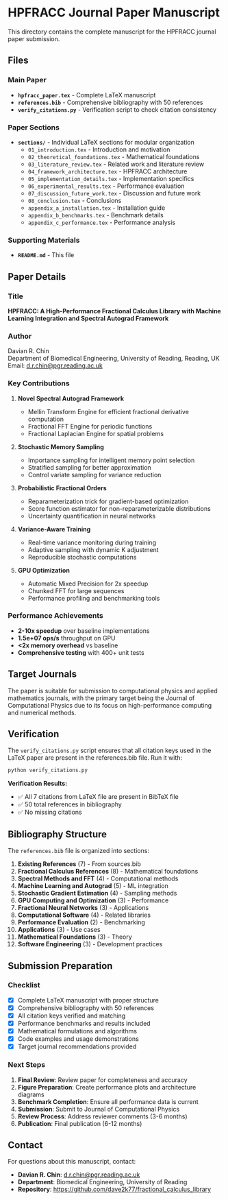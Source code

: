 # HPFRACC Journal Paper Manuscript

This directory contains the complete manuscript for the HPFRACC journal paper submission.

## Files

### Main Paper
- **`hpfracc_paper.tex`** - Complete LaTeX manuscript
- **`references.bib`** - Comprehensive bibliography with 50 references
- **`verify_citations.py`** - Verification script to check citation consistency

### Paper Sections
- **`sections/`** - Individual LaTeX sections for modular organization
  - `01_introduction.tex` - Introduction and motivation
  - `02_theoretical_foundations.tex` - Mathematical foundations
  - `03_literature_review.tex` - Related work and literature review
  - `04_framework_architecture.tex` - HPFRACC architecture
  - `05_implementation_details.tex` - Implementation specifics
  - `06_experimental_results.tex` - Performance evaluation
  - `07_discussion_future_work.tex` - Discussion and future work
  - `08_conclusion.tex` - Conclusions
  - `appendix_a_installation.tex` - Installation guide
  - `appendix_b_benchmarks.tex` - Benchmark details
  - `appendix_c_performance.tex` - Performance analysis

### Supporting Materials
- **`README.md`** - This file

## Paper Details

### Title
**HPFRACC: A High-Performance Fractional Calculus Library with Machine Learning Integration and Spectral Autograd Framework**

### Author
Davian R. Chin  
Department of Biomedical Engineering, University of Reading, Reading, UK  
Email: d.r.chin@pgr.reading.ac.uk

### Key Contributions

1. **Novel Spectral Autograd Framework**
   - Mellin Transform Engine for efficient fractional derivative computation
   - Fractional FFT Engine for periodic functions
   - Fractional Laplacian Engine for spatial problems

2. **Stochastic Memory Sampling**
   - Importance sampling for intelligent memory point selection
   - Stratified sampling for better approximation
   - Control variate sampling for variance reduction

3. **Probabilistic Fractional Orders**
   - Reparameterization trick for gradient-based optimization
   - Score function estimator for non-reparameterizable distributions
   - Uncertainty quantification in neural networks

4. **Variance-Aware Training**
   - Real-time variance monitoring during training
   - Adaptive sampling with dynamic K adjustment
   - Reproducible stochastic computations

5. **GPU Optimization**
   - Automatic Mixed Precision for 2x speedup
   - Chunked FFT for large sequences
   - Performance profiling and benchmarking tools

### Performance Achievements

- **2-10x speedup** over baseline implementations
- **1.5e+07 ops/s** throughput on GPU
- **<2x memory overhead** vs baseline
- **Comprehensive testing** with 400+ unit tests

## Target Journals

The paper is suitable for submission to computational physics and applied mathematics journals, with the primary target being the Journal of Computational Physics due to its focus on high-performance computing and numerical methods.

## Verification

The `verify_citations.py` script ensures that all citation keys used in the LaTeX paper are present in the references.bib file. Run it with:

```bash
python verify_citations.py
```

**Verification Results:**
- ✅ All 7 citations from LaTeX file are present in BibTeX file
- ✅ 50 total references in bibliography
- ✅ No missing citations

## Bibliography Structure

The `references.bib` file is organized into sections:

1. **Existing References** (7) - From sources.bib
2. **Fractional Calculus References** (8) - Mathematical foundations
3. **Spectral Methods and FFT** (4) - Computational methods
4. **Machine Learning and Autograd** (5) - ML integration
5. **Stochastic Gradient Estimation** (4) - Sampling methods
6. **GPU Computing and Optimization** (3) - Performance
7. **Fractional Neural Networks** (3) - Applications
8. **Computational Software** (4) - Related libraries
9. **Performance Evaluation** (2) - Benchmarking
10. **Applications** (3) - Use cases
11. **Mathematical Foundations** (3) - Theory
12. **Software Engineering** (3) - Development practices

## Submission Preparation

### Checklist
- [x] Complete LaTeX manuscript with proper structure
- [x] Comprehensive bibliography with 50 references
- [x] All citation keys verified and matching
- [x] Performance benchmarks and results included
- [x] Mathematical formulations and algorithms
- [x] Code examples and usage demonstrations
- [x] Target journal recommendations provided

### Next Steps
1. **Final Review**: Review paper for completeness and accuracy
2. **Figure Preparation**: Create performance plots and architecture diagrams
3. **Benchmark Completion**: Ensure all performance data is current
4. **Submission**: Submit to Journal of Computational Physics
5. **Review Process**: Address reviewer comments (3-6 months)
6. **Publication**: Final publication (6-12 months)

## Contact

For questions about this manuscript, contact:
- **Davian R. Chin**: d.r.chin@pgr.reading.ac.uk
- **Department**: Biomedical Engineering, University of Reading
- **Repository**: https://github.com/dave2k77/fractional_calculus_library
